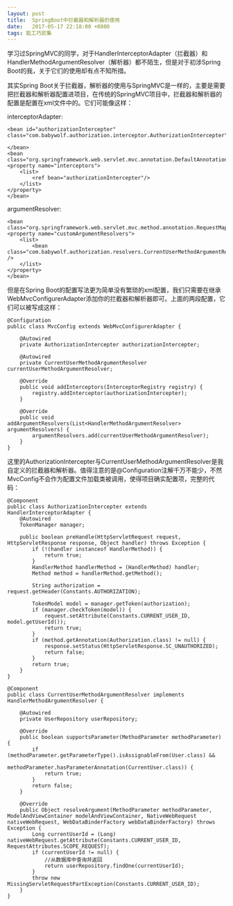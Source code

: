 ```yaml
---
layout: post
title:  SpringBoot中拦截器和解析器的使用
date:   2017-05-17 22:18:00 +0800
tags: 能工巧匠集
---
```


学习过SpringMVC的同学，对于HandlerInterceptorAdapter（拦截器）和HandlerMethodArgumentResolver（解析器）都不陌生，但是对于初涉Spring Boot的我，关于它们的使用却有点不知所措。

其实Spring Boot关于拦截器，解析器的使用与SpringMVC是一样的，主要是需要把拦截器和解析器配置进项目，在传统的SpringMVC项目中，拦截器和解析器的配置是配置在xml文件中的。它们可能像这样：

interceptorAdapter:

    <bean id="authorizationIntercepter" class="com.babywolf.authorization.interceptor.AuthorizationIntercepter">
    
    </bean>
    <bean class="org.springframework.web.servlet.mvc.annotation.DefaultAnnotationHandlerMapping">
    <property name="interceptors">
        <list>
            <ref bean="authorizationIntercepter"/>
        </list>
    </property>
    </bean>
    
argumentResolver:

    <bean class="org.springframework.web.servlet.mvc.method.annotation.RequestMappingHandlerAdapter">
    <property name="customArgumentResolvers">
        <list>
            <bean class="com.babywolf.authorization.resolvers.CurrentUserMethodArgumentResolver" />
        </list>
    </property>
    </bean>

但是在Spring Boot的配置写法更为简单没有繁琐的xml配置，我们只需要在继承WebMvcConfigurerAdapter添加你的拦截器和解析器即可。上面的两段配置，它们可以被写成这样：

    @Configuration
    public class MvcConfig extends WebMvcConfigurerAdapter {
    
        @Autowired
        private AuthorizationIntercepter authorizationIntercepter;
    
        @Autowired
        private CurrentUserMethodArgumentResolver currentUserMethodArgumentResolver;
    
        @Override
        public void addInterceptors(InterceptorRegistry registry) {
            registry.addInterceptor(authorizationIntercepter);
        }
    
        @Override
        public void addArgumentResolvers(List<HandlerMethodArgumentResolver> argumentResolvers) {
            argumentResolvers.add(currentUserMethodArgumentResolver);
        }
    }
    

这里的AuthorizationIntercepter与CurrentUserMethodArgumentResolver是我自定义的拦截器和解析器。值得注意的是@Configuration注解千万不能少，不然MvcConfig不会作为配置文件加载类被调用，使得项目确实配置项，完整的代码：

    @Component
    public class AuthorizationIntercepter extends HandlerInterceptorAdapter {
        @Autowired
        TokenManager manager;
    
        public boolean preHandle(HttpServletRequest request, HttpServletResponse response, Object handler) throws Exception {
            if (!(handler instanceof HandlerMethod)) {
                return true;
            }
            HandlerMethod handlerMethod = (HandlerMethod) handler;
            Method method = handlerMethod.getMethod();
    
            String authorization = request.getHeader(Constants.AUTHORIZATION);
    
            TokenModel model = manager.getToken(authorization);
            if (manager.checkToken(model)) {
                request.setAttribute(Constants.CURRENT_USER_ID, model.getUserId());
                return true;
            }
            if (method.getAnnotation(Authorization.class) != null) {
                response.setStatus(HttpServletResponse.SC_UNAUTHORIZED);
                return false;
            }
            return true;
        }
    }

    @Component
    public class CurrentUserMethodArgumentResolver implements HandlerMethodArgumentResolver {
    
        @Autowired
        private UserRepository userRepository;
    
        @Override
        public boolean supportsParameter(MethodParameter methodParameter) {
            if (methodParameter.getParameterType().isAssignableFrom(User.class) &&
                    methodParameter.hasParameterAnnotation(CurrentUser.class)) {
                return true;
            }
            return false;
        }
    
        @Override
        public Object resolveArgument(MethodParameter methodParameter, ModelAndViewContainer modelAndViewContainer, NativeWebRequest nativeWebRequest, WebDataBinderFactory webDataBinderFactory) throws Exception {
            Long currentUserId = (Long) nativeWebRequest.getAttribute(Constants.CURRENT_USER_ID, RequestAttributes.SCOPE_REQUEST);
            if (currentUserId != null) {
                //从数据库中查询并返回
                return userRepository.findOne(currentUserId);
            }
            throw new MissingServletRequestPartException(Constants.CURRENT_USER_ID);
        }
    }
    


